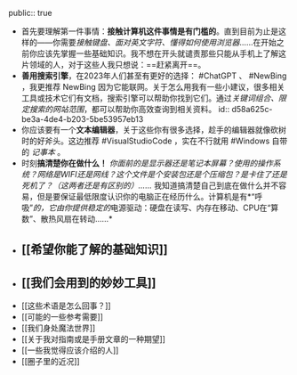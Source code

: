 public:: true

- 首先要理解第一件事情：**接触计算机这件事情是有门槛的**。直到目前为止是这样的——你需要*接触键盘、面对英文字符、懂得如何使用浏览器*……在开始之前你应该先掌握一些基础知识。我不想在开头就谴责那些只能从手机上了解这片领域的人，对于这些人我只想说：==赶紧离开==。
- **善用搜索引擎**，在2023年人们甚至有更好的选择： #ChatGPT 、 #NewBing ，我更推荐 NewBing 因为它能联网。关于怎么用我有一些小建议，很多相关工具或技术它们有文档，搜索引擎可以帮助你找到它们。通过*关键词组合、限定搜索的网站范围*，都可以帮助你高效查询到相关资料。
  id:: d58a625c-be3a-4de4-b203-5be53957eb13
- 你应该要有一个**文本编辑器**，关于这些你有很多选择，趁手的编辑器就像砍树时的好斧头。这边推荐 #VisualStudioCode ，实在不行就用 #Windows 自带的 _记事本_ 。
- 时刻**搞清楚你在做什么！** *你面前的是显示器还是笔记本屏幕？使用的操作系统？网络是WIFI还是网线？这个文件是个安装包还是个压缩包？是卡住了还是死机了？（这两者还是有区别的）……* 我知道搞清楚自己到底在做什么并不容易，但是要保证最低限度认识你的电脑正在经历什么。计算机是有*“呼吸”*的，它由你提供稳定的*电源驱动：硬盘在读写、内存在移动、CPU在“算数”、散热风扇在转动……*
- ## [[希望你能了解的基础知识]]
- ## [[我们会用到的妙妙工具]]
- [[这些术语是怎么回事？]]
- [[可能的一些参考需要]]
- [[我们身处魔法世界]]
- [[关于我对指南或是手册文章的一种期望]]
- [[一些我觉得应该介绍的人]]
- [[圈子里的近况]]